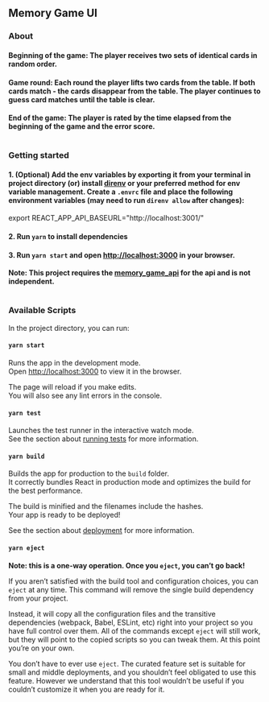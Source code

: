 ## Memory Game UI

### About

#### Beginning of the game: The player receives two sets of identical cards in random order.

#### Game round: Each round the player lifts two cards from the table. If both cards match - the cards disappear from the table. The player continues to guess card matches until the table is clear.

#### End of the game: The player is rated by the time elapsed from the beginning of the game and the error score.

#

### Getting started

#### 1. (Optional) Add the env variables by exporting it from your terminal in project directory (or) install [direnv](https://direnv.net/) or your preferred method for env variable management. Create a `.envrc` file and place the following environment variables (may need to run `direnv allow` after changes):

export REACT_APP_API_BASEURL="http://localhost:3001/"

#### 2. Run `yarn` to install dependencies

#### 3. Run `yarn start` and open [http://localhost:3000](http://localhost:3000) in your browser.

**Note: This project requires the [memory_game_api](https://github.com/sharadShetty/memory_game_api) for the api and is not independent.**

#

### Available Scripts

In the project directory, you can run:

#### `yarn start`

Runs the app in the development mode.\
Open [http://localhost:3000](http://localhost:3000) to view it in the browser.

The page will reload if you make edits.\
You will also see any lint errors in the console.

#### `yarn test`

Launches the test runner in the interactive watch mode.\
See the section about [running tests](https://facebook.github.io/create-react-app/docs/running-tests) for more information.

#### `yarn build`

Builds the app for production to the `build` folder.\
It correctly bundles React in production mode and optimizes the build for the best performance.

The build is minified and the filenames include the hashes.\
Your app is ready to be deployed!

See the section about [deployment](https://facebook.github.io/create-react-app/docs/deployment) for more information.

#### `yarn eject`

**Note: this is a one-way operation. Once you `eject`, you can’t go back!**

If you aren’t satisfied with the build tool and configuration choices, you can `eject` at any time. This command will remove the single build dependency from your project.

Instead, it will copy all the configuration files and the transitive dependencies (webpack, Babel, ESLint, etc) right into your project so you have full control over them. All of the commands except `eject` will still work, but they will point to the copied scripts so you can tweak them. At this point you’re on your own.

You don’t have to ever use `eject`. The curated feature set is suitable for small and middle deployments, and you shouldn’t feel obligated to use this feature. However we understand that this tool wouldn’t be useful if you couldn’t customize it when you are ready for it.
